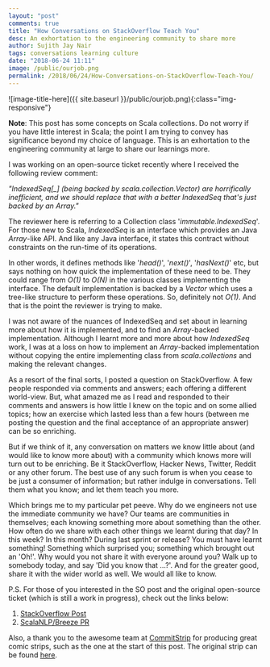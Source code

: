 ```yaml
---
layout: "post"
comments: true
title: "How Conversations on StackOverflow Teach You"
desc: An exhortation to the engineering community to share more
author: Sujith Jay Nair
tags: conversations learning culture
date: "2018-06-24 11:11"
image: /public/ourjob.png
permalink: /2018/06/24/How-Conversations-on-StackOverflow-Teach-You/
---
```

![image-title-here]({{ site.baseurl }}/public/ourjob.png){:class="img-responsive"}

**Note**: This post has some concepts on Scala collections. Do not worry if you have little interest in Scala; the point I am trying to convey has significance beyond my choice of language. This is an exhortation to the engineering community at large to share our learnings more.

<!--break-->
I was working on an open-source ticket recently where I received the following review comment:

*"IndexedSeq[_] (being backed by scala.collection.Vector) are horrifically inefficient, and we should replace that with a better IndexedSeq that's just backed by an Array."*

The reviewer here is referring to a Collection class '*immutable.IndexedSeq*'. For those new to Scala, _IndexedSeq_ is an interface which provides an Java _Array_-like API. And like any Java interface, it states this contract without constraints on the run-time of its operations.
 
In other words, it defines methods like '_head()_', '_next()_', '_hasNext()_' etc, but says nothing on how quick the implementation of these need to be. They could range from _O(1)_ to _O(N)_ in the various classes implementing the interface. The default implementation is backed by a _Vector_ which uses a tree-like structure to perform these operations. So, definitely not _O(1)_. And that is the point the reviewer is trying to make.

I was not aware of the nuances of IndexedSeq and set about in learning more about how it is implemented, and to find an _Array_-backed implementation. Although I learnt more and more about how _IndexedSeq_ work, I was at a loss on how to implement an _Array_-backed implementation without copying the entire implementing class from _scala.collections_ and making the relevant changes.

As a resort of the final sorts, I posted a question on StackOverflow. A few people responded via comments and answers; each offering a different world-view. But, what amazed me as I read and responded to their comments and answers is how little I knew on the topic and on some allied topics; how an exercise which lasted less than a few hours (between me posting the question and the final acceptance of an appropriate answer) can be so enriching.

But if we think of it, any conversation on matters we know little about (and would like to know more about) with a community which knows more will turn out to be enriching. Be it StackOverflow, Hacker News, Twitter, Reddit or any other forum. The best use of any such forum is when you cease to be just a consumer of information; but rather indulge in conversations. Tell them what you know; and let them teach you more.

Which brings me to my particular pet peeve. Why do we engineers not use the immediate community we have? Our teams are communities in themselves; each knowing something more about something than the other. How often do we share with each other things we learnt during that day? In this week? In this month? During last sprint or release? You must have learnt something! Something which surprised you; something which brought out an 'Oh!'. Why would you not share it with everyone around you? Walk up to somebody today, and say 'Did you know that ...?'. And for the greater good, share it with the wider world as well. We would all like to know.

P.S. For those of you interested in the SO post and the original open-source ticket (which is still a work in progress), check out the links below:
1. [StackOverflow Post](https://stackoverflow.com/questions/49256315/how-to-implement-an-immutable-indexedseq-in-scala-backed-by-an-array)
2. [ScalaNLP/Breeze PR](https://github.com/scalanlp/breeze/pull/695)

Also, a thank you to the awesome team at [CommitStrip](http://www.commitstrip.com/en/) for producing great comic strips, such as the one at the start of this post. The original strip can be found [here](http://www.commitstrip.com/en/2018/04/24/thats-our-job/).

